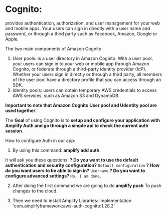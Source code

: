 # Cognito:
provides authentication, authorization, and user management for your web and mobile apps. Your users can sign in directly with a user name and password, or through a third party such as Facebook, Amazon, Google or Apple.

The two main components of Amazon Cognito:
1. User pools: 
is a user directory in Amazon Cognito. With a user pool, your users can sign in to your web or mobile app through Amazon Cognito, or federate through a third-party identity provider (IdP). Whether your users sign in directly or through a third party, all members of the user pool have a directory profile that you can access through an SDK. 
2. Identity pools: 
users can obtain temporary AWS credentials to access AWS services, such as Amazon S3 and DynamoDB. 

**Important to note that Amazon Cognito User pool and Udentity pool are used together**.

The **Goal** of using Cognito is to **setup and configure your application with Amplify Auth and go through a simple api to check the current auth session**.

How to configure Auth in our app:
1. By using this command: **amplify add auth**.

It will ask you these questions:
**? Do you want to use the default authentication and security configuration?**
    `Default configuration`
**? How do you want users to be able to sign in?**
    `Username`
**? Do you want to configure advanced settings?**
    `No, I am done.`


2. After doing the first command we are going to do **amplify push** To push changes to the cloud.

3. Then we need to install Amplify Libraries: implementation 'com.amplifyframework:aws-auth-cognito:1.28.3'